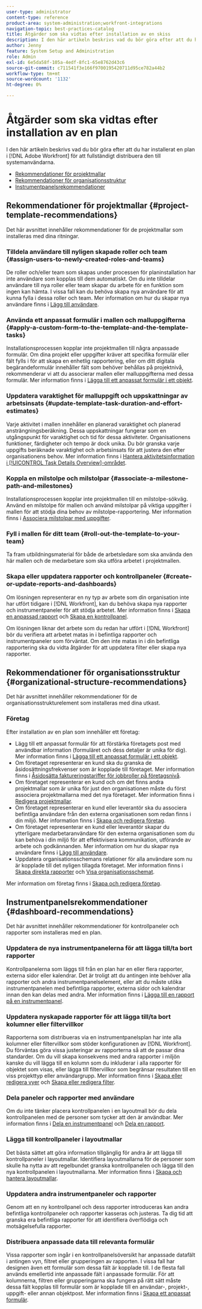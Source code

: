 ```yaml
---
user-type: administrator
content-type: reference
product-area: system-administration;workfront-integrations
navigation-topic: best-practices-catalog
title: Åtgärder som ska vidtas efter installation av en skiss
description: I den här artikeln beskrivs vad du bör göra efter att du har installerat en plan i  [!DNL Adobe Workfront] för att fullständigt distribuera den till dina systemanvändare.
author: Jenny
feature: System Setup and Administration
role: Admin
exl-id: 6e5da58f-105a-4edf-8fc1-65e8762d43c6
source-git-commit: c711541f3e166f9700195420711d95ce782a44b2
workflow-type: tm+mt
source-wordcount: '1132'
ht-degree: 0%

---
```


# Åtgärder som ska vidtas efter installation av en plan

I den här artikeln beskrivs vad du bör göra efter att du har installerat en plan i [!DNL Adobe Workfront] för att fullständigt distribuera den till systemanvändarna.

* [Rekommendationer för projektmallar](#project-template-recommendations)
* [Rekommendationer för organisationsstruktur](#organizational-structure-recommendations)
* [Instrumentpanelsrekommendationer](#dashboard-recommendations)

## Rekommendationer för projektmallar {#project-template-recommendations}

Det här avsnittet innehåller rekommendationer för de projektmallar som installeras med dina ritningar.

### Tilldela användare till nyligen skapade roller och team {#assign-users-to-newly-created-roles-and-teams}

De roller och/eller team som skapas under processen för planinstallation har inte användare som kopplas till dem automatiskt. Om du inte tilldelar användare till nya roller eller team skapar du arbete för en funktion som ingen kan hämta. I vissa fall kan du behöva skapa nya användare för att kunna fylla i dessa roller och team. Mer information om hur du skapar nya användare finns i [Lägg till användare](../../administration-and-setup/add-users/create-and-manage-users/add-users.md).

### Använda ett anpassat formulär i mallen och malluppgifterna {#apply-a-custom-form-to-the-template-and-the-template-tasks}

Installationsprocessen kopplar inte projektmallen till några anpassade formulär. Om dina projekt eller uppgifter kräver att specifika formulär eller fält fylls i för att skapa en enhetlig rapportering, eller om ditt digitala begärandeformulär innehåller fält som behöver behållas på projektnivå, rekommenderar vi att du associerar mallen eller malluppgifterna med dessa formulär. Mer information finns i [Lägga till ett anpassat formulär i ett objekt](../../workfront-basics/work-with-custom-forms/add-a-custom-form-to-an-object.md).

### Uppdatera varaktighet för malluppgift och uppskattningar av arbetsinsats {#update-template-task-duration-and-effort-estimates}

Varje aktivitet i mallen innehåller en planerad varaktighet och planerad ansträngningsberäkning. Dessa uppskattningar fungerar som en utgångspunkt för varaktighet och tid för dessa aktiviteter. Organisationens funktioner, färdigheter och tempo är dock unika. Du bör granska varje uppgifts beräknade varaktighet och arbetsinsats för att justera den efter organisationens behov. Mer information finns i [Hantera aktivitetsinformation i [!UICONTROL Task Details Overview]-området](../../manage-work/tasks/manage-tasks/task-information-in-overview.md).

### Koppla en milstolpe och milstolpar {#associate-a-milestone-path-and-milestones}

Installationsprocessen kopplar inte projektmallen till en milstolpe-sökväg. Använd en milstolpe för mallen och använd milstolpar på viktiga uppgifter i mallen för att stödja dina behov av milstolpe-rapportering. Mer information finns i [Associera milstolpar med uppgifter](../../manage-work/tasks/manage-tasks/associate-milestones-with-tasks.md).

### Fyll i mallen för ditt team {#roll-out-the-template-to-your-team}

Ta fram utbildningsmaterial för både de arbetsledare som ska använda den här mallen och de medarbetare som ska utföra arbetet i projektmallen.

### Skapa eller uppdatera rapporter och kontrollpaneler {#create-or-update-reports-and-dashboards}

Om lösningen representerar en ny typ av arbete som din organisation inte har utfört tidigare i [!DNL Workfront], kan du behöva skapa nya rapporter och instrumentpaneler för att stödja arbetet. Mer information finns i [Skapa en anpassad rapport](../../reports-and-dashboards/reports/creating-and-managing-reports/create-custom-report.md) och [Skapa en kontrollpanel](../../reports-and-dashboards/dashboards/creating-and-managing-dashboards/create-dashboard.md).

Om lösningen liknar det arbete som du redan har utfört i [!DNL Workfront] bör du verifiera att arbetet matas in i befintliga rapporter och instrumentpaneler som förväntat. Om den inte matas in i din befintliga rapportering ska du vidta åtgärder för att uppdatera filter eller skapa nya rapporter.

## Rekommendationer för organisationsstruktur {#organizational-structure-recommendations}

Det här avsnittet innehåller rekommendationer för de organisationsstrukturelement som installeras med dina utkast.

### Företag

Efter installation av en plan som innehåller ett företag:

* Lägg till ett anpassat formulär för att förstärka företagets post med användbar information (formuläret och dess detaljer är unika för dig). Mer information finns i [Lägga till ett anpassat formulär i ett objekt](../../workfront-basics/work-with-custom-forms/add-a-custom-form-to-an-object.md).
* Om företaget representerar en kund ska du granska de åsidosättningsfrekvenser som är kopplade till företaget. Mer information finns i [Åsidosätta faktureringstariffer för jobbroller på företagsnivå](../../administration-and-setup/set-up-workfront/organizational-setup/override-job-role-billing-rates-company-level.md).
* Om företaget representerar en kund och om det finns andra projektmallar som är unika för just den organisationen måste du först associera projektmallarna med det nya företaget. Mer information finns i [Redigera projektmallar](../../manage-work/projects/create-and-manage-templates/edit-templates.md).
* Om företaget representerar en kund eller leverantör ska du associera befintliga användare från den externa organisationen som redan finns i din miljö. Mer information finns i [Skapa och redigera företag](../../administration-and-setup/set-up-workfront/organizational-setup/create-and-edit-companies.md).
* Om företaget representerar en kund eller leverantör skapar du ytterligare medarbetaranvändare för den externa organisationen som du kan behöva i din miljö för att effektivisera kommunikation, utförande av arbete och godkännanden. Mer information om hur du skapar nya användare finns i [Lägg till användare](../../administration-and-setup/add-users/create-and-manage-users/add-users.md).
* Uppdatera organisationsschemans relationer för alla användare som nu är kopplade till det nyligen tillagda företaget. Mer information finns i [Skapa direkta rapporter](../../administration-and-setup/add-users/create-and-manage-users/create-direct-reports.md) och [Visa organisationsschemat](../../people-teams-and-groups/work-directly-with-others/view-the-org-chart.md).

Mer information om företag finns i [Skapa och redigera företag](../../administration-and-setup/set-up-workfront/organizational-setup/create-and-edit-companies.md).

## Instrumentpanelsrekommendationer {#dashboard-recommendations}

Det här avsnittet innehåller rekommendationer för kontrollpaneler och rapporter som installeras med en plan.

### Uppdatera de nya instrumentpanelerna för att lägga till/ta bort rapporter

Kontrollpanelerna som läggs till från en plan har en eller flera rapporter, externa sidor eller kalendrar. Det är troligt att du antingen inte behöver alla rapporter och andra instrumentpanelselement, eller att du måste utöka instrumentpanelen med befintliga rapporter, externa sidor och kalendrar innan den kan delas med andra. Mer information finns i [Lägga till en rapport på en instrumentpanel](/help/quicksilver/reports-and-dashboards/dashboards/creating-and-managing-dashboards/add-report-dashboard.md).

### Uppdatera nyskapade rapporter för att lägga till/ta bort kolumner eller filtervillkor

Rapporterna som distribueras via en instrumentpanelsplan har inte alla kolumner eller filtervillkor som stöder konfigurationen av [!DNL Workfront]. Du förväntas göra vissa justeringar av rapporterna så att de passar dina standarder. Om du vill skapa konsekvens med andra rapporter i miljön kanske du vill lägga till en kolumn som du inkluderar i alla rapporter för objektet som visas, eller lägga till filtervillkor som begränsar resultaten till en viss projekttyp eller användargrupp. Mer information finns i [Skapa eller redigera vyer](/help/quicksilver/reports-and-dashboards/reports/reporting-elements/create-edit-views.md) och [Skapa eller redigera filter](/help/quicksilver/reports-and-dashboards/reports/reporting-elements/create-filters.md).

### Dela paneler och rapporter med användare

Om du inte tänker placera kontrollpanelen i en layoutmall bör du dela kontrollpanelen med de personer som tycker att den är användbar. Mer information finns i [Dela en instrumentpanel](/help/quicksilver/reports-and-dashboards/dashboards/creating-and-managing-dashboards/share-dashboard.md) och [Dela en rapport](/help/quicksilver/reports-and-dashboards/reports/creating-and-managing-reports/share-report.md).

### Lägga till kontrollpaneler i layoutmallar

Det bästa sättet att göra information tillgänglig för andra är att lägga till kontrollpaneler i layoutmallar. Identifiera layoutmallarna för de personer som skulle ha nytta av att regelbundet granska kontrollpanelen och lägga till den nya kontrollpanelen i layoutmallarna. Mer information finns i [Skapa och hantera layoutmallar](/help/quicksilver/administration-and-setup/customize-workfront/use-layout-templates/create-and-manage-layout-templates.md).

### Uppdatera andra instrumentpaneler och rapporter

Genom att en ny kontrollpanel och dess rapporter introduceras kan andra befintliga kontrollpaneler och rapporter kasseras och justeras. Ta dig tid att granska era befintliga rapporter för att identifiera överflödiga och motsägelsefulla rapporter.

### Distribuera anpassade data till relevanta formulär

Vissa rapporter som ingår i en kontrollpanelsöversikt har anpassade datafält i antingen vyn, filtret eller grupperingen av rapporten. I vissa fall har designen även ett formulär som dessa fält är kopplade till. I de flesta fall används emellertid inte anpassade fält i anpassade formulär. För att kolumnerna, filtren eller grupperingarna ska fungera på rätt sätt måste dessa fält kopplas till formulär som är kopplade till en användar-, projekt-, uppgift- eller annan objektpost. Mer information finns i [Skapa ett anpassat formulär](/help/quicksilver/administration-and-setup/customize-workfront/create-manage-custom-forms/form-designer/design-a-form/design-a-form.md).
